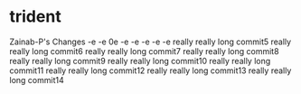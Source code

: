 # trident

Zainab-P's Changes
-e
-e
0e
-e
-e
-e
-e
-e
really really long commit5
really really long commit6
really really long commit7
really really long commit8
really really long commit9
really really long commit10
really really long commit11
really really long commit12
really really long commit13
really really long commit14